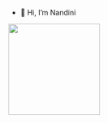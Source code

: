 - 👋 Hi, I’m Nandini

<!--- ![visitors](https://visitor-badge.glitch.me/badge?page_id=page.id)  --->
<!--- ![](https://komarev.com/ghpvc/?username=nandiniguptaz&color=08088a)  --->

<img height="180em" src="https://github-readme-stats.vercel.app/api?username=nandiniguptaz&show_icons=true&hide_border=true&&count_private=true&include_all_commits=true" />
<!--- - 👀 I’m interested in ...
- 🌱 I’m currently learning ...
- 💞️ I’m looking to collaborate on ...
- 📫 How to reach me ...  --->

<!---
nandiniguptaz/nandiniguptaz is a ✨ special ✨ repository because its `README.md` (this file) appears on your GitHub profile.
You can click the Preview link to take a look at your changes.
--->
